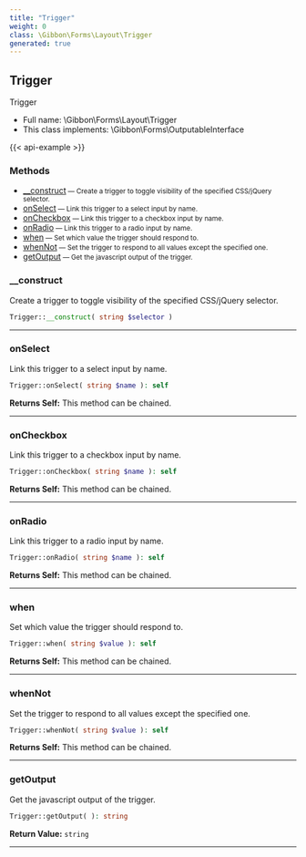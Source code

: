 ```yaml
---
title: "Trigger"
weight: 0
class: \Gibbon\Forms\Layout\Trigger
generated: true
---
```


## Trigger

Trigger



* Full name: \Gibbon\Forms\Layout\Trigger
* This class implements: \Gibbon\Forms\OutputableInterface

{{< api-example >}} 



### Methods

- [__construct](#__construct)<small> — Create a trigger to toggle visibility of the specified CSS/jQuery selector.</small>
- [onSelect](#onselect)<small> — Link this trigger to a select input by name.</small>
- [onCheckbox](#oncheckbox)<small> — Link this trigger to a checkbox input by name.</small>
- [onRadio](#onradio)<small> — Link this trigger to a radio input by name.</small>
- [when](#when)<small> — Set which value the trigger should respond to.</small>
- [whenNot](#whennot)<small> — Set the trigger to respond to all values except the specified one.</small>
- [getOutput](#getoutput)<small> — Get the javascript output of the trigger.</small>




### __construct

Create a trigger to toggle visibility of the specified CSS/jQuery selector.

```php
Trigger::__construct( string $selector )
```









---

### onSelect

Link this trigger to a select input by name.

```php
Trigger::onSelect( string $name ): self
```






**Returns Self:** This method can be chained.



---

### onCheckbox

Link this trigger to a checkbox input by name.

```php
Trigger::onCheckbox( string $name ): self
```






**Returns Self:** This method can be chained.



---

### onRadio

Link this trigger to a radio input by name.

```php
Trigger::onRadio( string $name ): self
```






**Returns Self:** This method can be chained.



---

### when

Set which value the trigger should respond to.

```php
Trigger::when( string $value ): self
```






**Returns Self:** This method can be chained.



---

### whenNot

Set the trigger to respond to all values except the specified one.

```php
Trigger::whenNot( string $value ): self
```






**Returns Self:** This method can be chained.



---

### getOutput

Get the javascript output of the trigger.

```php
Trigger::getOutput( ): string
```






**Return Value:**
`string`  



---

